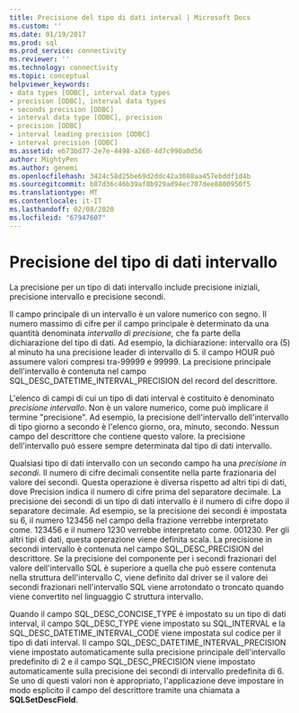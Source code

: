 ```yaml
---
title: Precisione del tipo di dati interval | Microsoft Docs
ms.custom: ''
ms.date: 01/19/2017
ms.prod: sql
ms.prod_service: connectivity
ms.reviewer: ''
ms.technology: connectivity
ms.topic: conceptual
helpviewer_keywords:
- data types [ODBC], interval data types
- precision [ODBC], interval data types
- seconds precision [ODBC]
- interval data type [ODBC], precision
- precision [ODBC]
- interval leading precision [ODBC]
- interval precision [ODBC]
ms.assetid: eb73bd77-2e7e-4498-a266-4d7c990a0d56
author: MightyPen
ms.author: genemi
ms.openlocfilehash: 3424c58d25be69d2ddc42a3088aa457ebddf1d4b
ms.sourcegitcommit: b87d36c46b39af8b929ad94ec707dee8800950f5
ms.translationtype: MT
ms.contentlocale: it-IT
ms.lasthandoff: 02/08/2020
ms.locfileid: "67947607"
---
```

# <a name="interval-data-type-precision"></a>Precisione del tipo di dati intervallo
La precisione per un tipo di dati intervallo include precisione iniziali, precisione intervallo e precisione secondi.  
  
 Il campo principale di un intervallo è un valore numerico con segno. Il numero massimo di cifre per il campo principale è determinato da una quantità denominata *intervallo di precisione,* che fa parte della dichiarazione del tipo di dati. Ad esempio, la dichiarazione: intervallo ora (5) al minuto ha una precisione leader di intervallo di 5. il campo HOUR può assumere valori compresi tra-99999 e 99999. La precisione principale dell'intervallo è contenuta nel campo SQL_DESC_DATETIME_INTERVAL_PRECISION del record del descrittore.  
  
 L'elenco di campi di cui un tipo di dati interval è costituito è denominato *precisione intervallo*. Non è un valore numerico, come può implicare il termine "precisione". Ad esempio, la precisione dell'intervallo dell'intervallo di tipo giorno a secondo è l'elenco giorno, ora, minuto, secondo. Nessun campo del descrittore che contiene questo valore. la precisione dell'intervallo può essere sempre determinata dal tipo di dati intervallo.  
  
 Qualsiasi tipo di dati intervallo con un secondo campo ha una *precisione in secondi*. Il numero di cifre decimali consentite nella parte frazionaria del valore dei secondi. Questa operazione è diversa rispetto ad altri tipi di dati, dove Precision indica il numero di cifre prima del separatore decimale. La precisione dei secondi di un tipo di dati intervallo è il numero di cifre dopo il separatore decimale. Ad esempio, se la precisione dei secondi è impostata su 6, il numero 123456 nel campo della frazione verrebbe interpretato come. 123456 e il numero 1230 verrebbe interpretato come. 001230. Per gli altri tipi di dati, questa operazione viene definita scala. La precisione in secondi intervallo è contenuta nel campo SQL_DESC_PRECISION del descrittore. Se la precisione del componente per i secondi frazionari del valore dell'intervallo SQL è superiore a quella che può essere contenuta nella struttura dell'intervallo C, viene definito dal driver se il valore dei secondi frazionari nell'intervallo SQL viene arrotondato o troncato quando viene convertito nel linguaggio C struttura intervallo.  
  
 Quando il campo SQL_DESC_CONCISE_TYPE è impostato su un tipo di dati interval, il campo SQL_DESC_TYPE viene impostato su SQL_INTERVAL e la SQL_DESC_DATETIME_INTERVAL_CODE viene impostata sul codice per il tipo di dati interval. Il campo SQL_DESC_DATETIME_INTERVAL_PRECISION viene impostato automaticamente sulla precisione principale dell'intervallo predefinito di 2 e il campo SQL_DESC_PRECISION viene impostato automaticamente sulla precisione dei secondi di intervallo predefinita di 6. Se uno di questi valori non è appropriato, l'applicazione deve impostare in modo esplicito il campo del descrittore tramite una chiamata a **SQLSetDescField**.
